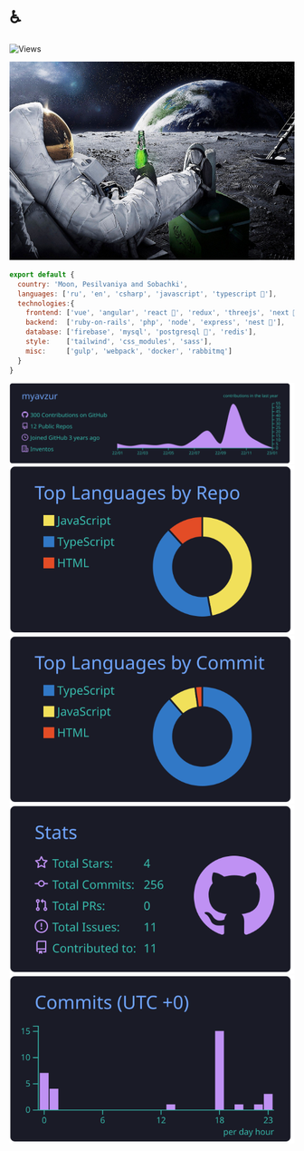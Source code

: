 # ♿

![Views](https://komarev.com/ghpvc/?username=myavzur)

<div align="center">
	<img src="https://raw.githubusercontent.com/myavzur/myavzur/main/buhaet.jpg" height="350" width="100%">
</div>

```js
export default {
  country: 'Moon, Pesilvaniya and Sobachki',
  languages: ['ru', 'en', 'csharp', 'javascript', 'typescript 🍺'],
  technologies:{
    frontend: ['vue', 'angular', 'react 🍺', 'redux', 'threejs', 'next 🍺'],
    backend:  ['ruby-on-rails', 'php', 'node', 'express', 'nest 🍺'],
    database: ['firebase', 'mysql', 'postgresql 🍺', 'redis'],
    style:    ['tailwind', 'css_modules', 'sass'],
    misc:     ['gulp', 'webpack', 'docker', 'rabbitmq']
  }
}
```


[![](https://raw.githubusercontent.com/myavzur/myavzur/main/profile-summary-card-output/tokyonight/0-profile-details.svg)](https://github.com/vn7n24fzkq/github-profile-summary-cards)
[![](https://raw.githubusercontent.com/myavzur/myavzur/main/profile-summary-card-output/tokyonight/1-repos-per-language.svg)](https://github.com/vn7n24fzkq/github-profile-summary-cards) 
[![](https://raw.githubusercontent.com/myavzur/myavzur/main/profile-summary-card-output/tokyonight/2-most-commit-language.svg)](https://github.com/vn7n24fzkq/github-profile-summary-cards)
[![](https://raw.githubusercontent.com/myavzur/myavzur/main/profile-summary-card-output/tokyonight/3-stats.svg)](https://github.com/vn7n24fzkq/github-profile-summary-cards) 
[![](https://raw.githubusercontent.com/myavzur/myavzur/main/profile-summary-card-output/tokyonight/4-productive-time.svg)](https://github.com/vn7n24fzkq/github-profile-summary-cards)
